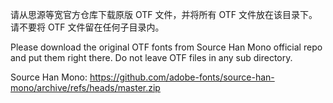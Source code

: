 请从思源等宽官方仓库下载原版 OTF 文件，并将所有 OTF 文件放在该目录下。请不要将 OTF 文件留在任何子目录内。

Please download the original OTF fonts from Source Han Mono official repo and put them right there. Do not leave OTF files in any sub directory.

Source Han Mono:
https://github.com/adobe-fonts/source-han-mono/archive/refs/heads/master.zip
